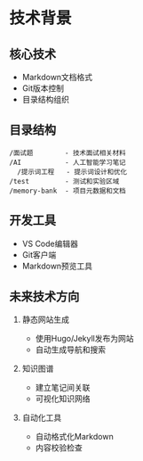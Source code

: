 # 技术背景

## 核心技术
- Markdown文档格式
- Git版本控制
- 目录结构组织

## 目录结构
```
/面试题        - 技术面试相关材料
/AI           - 人工智能学习笔记
  /提示词工程   - 提示词设计和优化
/test         - 测试和实验区域
/memory-bank  - 项目元数据和文档
```

## 开发工具
- VS Code编辑器
- Git客户端
- Markdown预览工具

## 未来技术方向
1. 静态网站生成
   - 使用Hugo/Jekyll发布为网站
   - 自动生成导航和搜索

2. 知识图谱
   - 建立笔记间关联
   - 可视化知识网络

3. 自动化工具
   - 自动格式化Markdown
   - 内容校验检查
